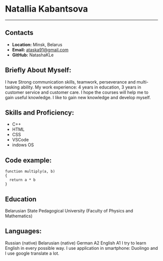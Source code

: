 # Natallia Kabantsova
***
## Contacts
- **Location:**  Minsk, Belarus
- **Email:** ataska91@gmail.com
- **GitHub:** NatashaKLe
## Briefly About Myself:
I have Strong communication skills, teamwork, perseverance and multi-tasking ability.
My work experience: 4 years in education, 3 years in customer service and customer care.
I hope the courses will help me to gain useful knowledge. I like to gain new knowledge and develop myself.
## Skills and Proficiency:
-  С++
-  HTML
-  CSS
-  VSCode
-  indows OS
## Code example:
```
function multiply(a, b)
{
  return a * b
}
```
## Education
Belarusian State Pedagogical University
(Faculty of Physics and Mathematics)
## Languages: 
Russian (native)
Belarusian (native)
German A2
English A1 I try to learn English in every possible way. I use application in smartphone: Duolingo and I use google translate a lot.
